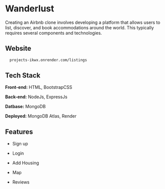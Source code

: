 
# Wanderlust

Creating an Airbnb clone involves developing a platform that allows users to list, discover, and book accommodations around the world. This typically requires several components and technologies.


## Website

```bash
  projects-ikwx.onrender.com/listings
```


## Tech Stack

**Front-end:** HTML, BootstrapCSS

**Back-end:** NodeJs, ExpressJs

**Datbase:** MongoDB

**Deployed:** MongoDB Atlas, Render
## Features

- Sign up

- Login

- Add Housing

- Map

- Reviews


